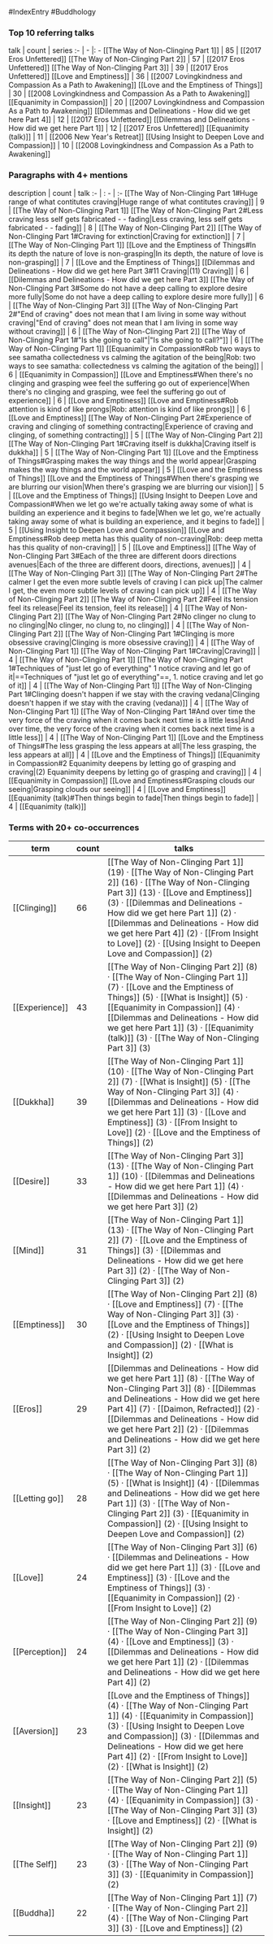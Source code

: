 #IndexEntry #Buddhology

### Top 10 referring talks
talk | count | series
:- | - |: -
[[The Way of Non-Clinging Part 1]] | 85 | [[2017 Eros Unfettered]]
[[The Way of Non-Clinging Part 2]] | 57 | [[2017 Eros Unfettered]]
[[The Way of Non-Clinging Part 3]] | 39 | [[2017 Eros Unfettered]]
[[Love and Emptiness]] | 36 | [[2007 Lovingkindness and Compassion As a Path to Awakening]]
[[Love and the Emptiness of Things]] | 30 | [[2008 Lovingkindness and Compassion As a Path to Awakening]]
[[Equanimity in Compassion]] | 20 | [[2007 Lovingkindness and Compassion As a Path to Awakening]]
[[Dilemmas and Delineations - How did we get here Part 4]] | 12 | [[2017 Eros Unfettered]]
[[Dilemmas and Delineations - How did we get here Part 1]] | 12 | [[2017 Eros Unfettered]]
[[Equanimity (talk)]] | 11 | [[2006 New Year's Retreat]]
[[Using Insight to Deepen Love and Compassion]] | 10 | [[2008 Lovingkindness and Compassion As a Path to Awakening]]

### Paragraphs with 4+ mentions
description | count | talk
:- | : - | :-
[[The Way of Non-Clinging Part 1#Huge range of what contitutes craving\|Huge range of what contitutes craving]] | 9 | [[The Way of Non-Clinging Part 1]]
[[The Way of Non-Clinging Part 2#Less craving less self gets fabricated - - fading\|Less craving, less self gets fabricated - - fading]] | 8 | [[The Way of Non-Clinging Part 2]]
[[The Way of Non-Clinging Part 1#Craving for extinction\|Craving for extinction]] | 7 | [[The Way of Non-Clinging Part 1]]
[[Love and the Emptiness of Things#In its depth the nature of love is non-grasping\|In its depth, the nature of love is non-grasping]] | 7 | [[Love and the Emptiness of Things]]
[[Dilemmas and Delineations - How did we get here Part 3#11 Craving\|(11) Craving]] | 6 | [[Dilemmas and Delineations - How did we get here Part 3]]
[[The Way of Non-Clinging Part 3#Some do not have a deep calling to explore desire more fully\|Some do not have a deep calling to explore desire more fully]] | 6 | [[The Way of Non-Clinging Part 3]]
[[The Way of Non-Clinging Part 2#"End of craving" does not mean that I am living in some way without craving\|"End of craving" does not mean that I am living in some way without craving]] | 6 | [[The Way of Non-Clinging Part 2]]
[[The Way of Non-Clinging Part 1#"Is she going to call"\|"Is she going to call?"]] | 6 | [[The Way of Non-Clinging Part 1]]
[[Equanimity in Compassion#Rob two ways to see samatha collectedness vs calming the agitation of the being\|Rob: two ways to see samatha: collectedness vs calming the agitation of the being]] | 6 | [[Equanimity in Compassion]]
[[Love and Emptiness#When there's no clinging and grasping wee feel the suffering go out of experience\|When there's no clinging and grasping, wee feel the suffering go out of experience]] | 6 | [[Love and Emptiness]]
[[Love and Emptiness#Rob attention is kind of like prongs\|Rob: attention is kind of like prongs]] | 6 | [[Love and Emptiness]]
[[The Way of Non-Clinging Part 2#Experience of craving and clinging of something contracting\|Experience of craving and clinging, of something contracting]] | 5 | [[The Way of Non-Clinging Part 2]]
[[The Way of Non-Clinging Part 1#Craving itself is dukkha\|Craving itself is dukkha]] | 5 | [[The Way of Non-Clinging Part 1]]
[[Love and the Emptiness of Things#Grasping makes the way things and the world appear\|Grasping makes the way things and the world appear]] | 5 | [[Love and the Emptiness of Things]]
[[Love and the Emptiness of Things#When there's grasping we are blurring our vision\|When there's grasping we are blurring our vision]] | 5 | [[Love and the Emptiness of Things]]
[[Using Insight to Deepen Love and Compassion#When we let go we're actually taking away some of what is building an experience and it begins to fade\|When we let go, we're actually taking away some of what is building an experience, and it begins to fade]] | 5 | [[Using Insight to Deepen Love and Compassion]]
[[Love and Emptiness#Rob deep metta has this quality of non-craving\|Rob: deep metta has this quality of non-craving]] | 5 | [[Love and Emptiness]]
[[The Way of Non-Clinging Part 3#Each of the three are different doors directions avenues\|Each of the three are different doors, directions, avenues]] | 4 | [[The Way of Non-Clinging Part 3]]
[[The Way of Non-Clinging Part 2#The calmer I get the even more subtle levels of craving I can pick up\|The calmer I get, the even more subtle levels of craving I can pick up]] | 4 | [[The Way of Non-Clinging Part 2]]
[[The Way of Non-Clinging Part 2#Feel its tension feel its release\|Feel its tension, feel its release]] | 4 | [[The Way of Non-Clinging Part 2]]
[[The Way of Non-Clinging Part 2#No clinger no clung to no clinging\|No clinger, no clung to, no clinging]] | 4 | [[The Way of Non-Clinging Part 2]]
[[The Way of Non-Clinging Part 1#Clinging is more obsessive craving\|Clinging is more obsessive craving]] | 4 | [[The Way of Non-Clinging Part 1]]
[[The Way of Non-Clinging Part 1#Craving\|Craving]] | 4 | [[The Way of Non-Clinging Part 1]]
[[The Way of Non-Clinging Part 1#Techniques of "just let go of everything" 1 notice craving and let go of it\|==Techniques of "just let go of everything"==, 1. notice craving and let go of it]] | 4 | [[The Way of Non-Clinging Part 1]]
[[The Way of Non-Clinging Part 1#Clinging doesn't happen if we stay with the craving vedana\|Clinging doesn't happen if we stay with the craving (vedana)]] | 4 | [[The Way of Non-Clinging Part 1]]
[[The Way of Non-Clinging Part 1#And over time the very force of the craving when it comes back next time is a little less\|And over time, the very force of the craving when it comes back next time is a little less]] | 4 | [[The Way of Non-Clinging Part 1]]
[[Love and the Emptiness of Things#The less grasping the less appears at all\|The less grasping, the less appears at all]] | 4 | [[Love and the Emptiness of Things]]
[[Equanimity in Compassion#2 Equanimity deepens by letting go of grasping and craving\|(2) Equanimity deepens by letting go of grasping and craving]] | 4 | [[Equanimity in Compassion]]
[[Love and Emptiness#Grasping clouds our seeing\|Grasping clouds our seeing]] | 4 | [[Love and Emptiness]]
[[Equanimity (talk)#Then things begin to fade\|Then things begin to fade]] | 4 | [[Equanimity (talk)]]

### Terms with 20+ co-occurrences
term | count | talks
-|-|-
[[Clinging]] | 66 | <span class="counts">[[The Way of Non-Clinging Part 1]] (19) · [[The Way of Non-Clinging Part 2]] (16) · [[The Way of Non-Clinging Part 3]] (13) · [[Love and Emptiness]] (3) · [[Dilemmas and Delineations - How did we get here Part 1]] (2) · [[Dilemmas and Delineations - How did we get here Part 4]] (2) · [[From Insight to Love]] (2) · [[Using Insight to Deepen Love and Compassion]] (2)</span> 
[[Experience]] | 43 | <span class="counts">[[The Way of Non-Clinging Part 2]] (8) · [[The Way of Non-Clinging Part 1]] (7) · [[Love and the Emptiness of Things]] (5) · [[What is Insight]] (5) · [[Equanimity in Compassion]] (4) · [[Dilemmas and Delineations - How did we get here Part 1]] (3) · [[Equanimity (talk)]] (3) · [[The Way of Non-Clinging Part 3]] (3)</span> 
[[Dukkha]] | 39 | <span class="counts">[[The Way of Non-Clinging Part 1]] (10) · [[The Way of Non-Clinging Part 2]] (7) · [[What is Insight]] (5) · [[The Way of Non-Clinging Part 3]] (4) · [[Dilemmas and Delineations - How did we get here Part 1]] (3) · [[Love and Emptiness]] (3) · [[From Insight to Love]] (2) · [[Love and the Emptiness of Things]] (2)</span> 
[[Desire]] | 33 | <span class="counts">[[The Way of Non-Clinging Part 3]] (13) · [[The Way of Non-Clinging Part 1]] (10) · [[Dilemmas and Delineations - How did we get here Part 1]] (4) · [[Dilemmas and Delineations - How did we get here Part 3]] (2)</span> 
[[Mind]] | 31 | <span class="counts">[[The Way of Non-Clinging Part 1]] (13) · [[The Way of Non-Clinging Part 2]] (7) · [[Love and the Emptiness of Things]] (3) · [[Dilemmas and Delineations - How did we get here Part 3]] (2) · [[The Way of Non-Clinging Part 3]] (2)</span> 
[[Emptiness]] | 30 | <span class="counts">[[The Way of Non-Clinging Part 2]] (8) · [[Love and Emptiness]] (7) · [[The Way of Non-Clinging Part 3]] (3) · [[Love and the Emptiness of Things]] (2) · [[Using Insight to Deepen Love and Compassion]] (2) · [[What is Insight]] (2)</span> 
[[Eros]] | 29 | <span class="counts">[[Dilemmas and Delineations - How did we get here Part 1]] (8) · [[The Way of Non-Clinging Part 3]] (8) · [[Dilemmas and Delineations - How did we get here Part 4]] (7) · [[Daimon, Refracted]] (2) · [[Dilemmas and Delineations - How did we get here Part 2]] (2) · [[Dilemmas and Delineations - How did we get here Part 3]] (2)</span> 
[[Letting go]] | 28 | <span class="counts">[[The Way of Non-Clinging Part 3]] (8) · [[The Way of Non-Clinging Part 1]] (5) · [[What is Insight]] (4) · [[Dilemmas and Delineations - How did we get here Part 1]] (3) · [[The Way of Non-Clinging Part 2]] (3) · [[Equanimity in Compassion]] (2) · [[Using Insight to Deepen Love and Compassion]] (2)</span> 
[[Love]] | 24 | <span class="counts">[[The Way of Non-Clinging Part 3]] (6) · [[Dilemmas and Delineations - How did we get here Part 1]] (3) · [[Love and Emptiness]] (3) · [[Love and the Emptiness of Things]] (3) · [[Equanimity in Compassion]] (2) · [[From Insight to Love]] (2)</span> 
[[Perception]] | 24 | <span class="counts">[[The Way of Non-Clinging Part 2]] (9) · [[The Way of Non-Clinging Part 3]] (4) · [[Love and Emptiness]] (3) · [[Dilemmas and Delineations - How did we get here Part 1]] (2) · [[Dilemmas and Delineations - How did we get here Part 4]] (2)</span> 
[[Aversion]] | 23 | <span class="counts">[[Love and the Emptiness of Things]] (4) · [[The Way of Non-Clinging Part 1]] (4) · [[Equanimity in Compassion]] (3) · [[Using Insight to Deepen Love and Compassion]] (3) · [[Dilemmas and Delineations - How did we get here Part 4]] (2) · [[From Insight to Love]] (2) · [[What is Insight]] (2)</span> 
[[Insight]] | 23 | <span class="counts">[[The Way of Non-Clinging Part 2]] (5) · [[The Way of Non-Clinging Part 1]] (4) · [[Equanimity in Compassion]] (3) · [[The Way of Non-Clinging Part 3]] (3) · [[Love and Emptiness]] (2) · [[What is Insight]] (2)</span> 
[[The Self]] | 23 | <span class="counts">[[The Way of Non-Clinging Part 2]] (9) · [[The Way of Non-Clinging Part 1]] (3) · [[The Way of Non-Clinging Part 3]] (3) · [[Equanimity in Compassion]] (2)</span> 
[[Buddha]] | 22 | <span class="counts">[[The Way of Non-Clinging Part 1]] (7) · [[The Way of Non-Clinging Part 2]] (4) · [[The Way of Non-Clinging Part 3]] (3) · [[Love and Emptiness]] (2)</span> 

